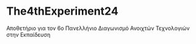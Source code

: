 # The4thExperiment24
Αποθετήριο για τον 6ο Πανελλήνιο Διαγωνισμό  Ανοιχτών Τεχνολογιών στην Εκπαίδευση
